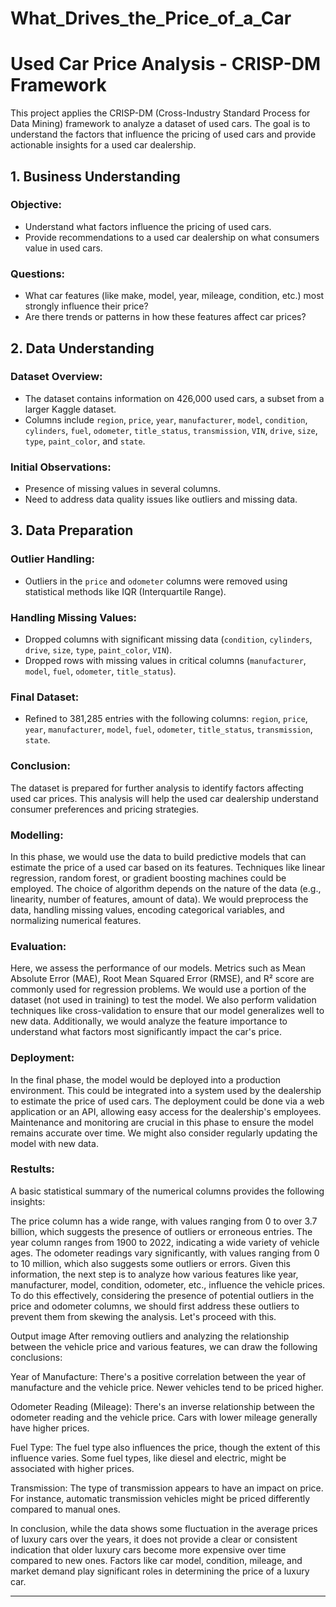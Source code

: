 # What_Drives_the_Price_of_a_Car

# Used Car Price Analysis - CRISP-DM Framework

This project applies the CRISP-DM (Cross-Industry Standard Process for Data Mining) framework to analyze a dataset of used cars. The goal is to understand the factors that influence the pricing of used cars and provide actionable insights for a used car dealership.

## 1. Business Understanding

### Objective:
- Understand what factors influence the pricing of used cars.
- Provide recommendations to a used car dealership on what consumers value in used cars.

### Questions:
- What car features (like make, model, year, mileage, condition, etc.) most strongly influence their price?
- Are there trends or patterns in how these features affect car prices?

## 2. Data Understanding

### Dataset Overview:
- The dataset contains information on 426,000 used cars, a subset from a larger Kaggle dataset.
- Columns include `region`, `price`, `year`, `manufacturer`, `model`, `condition`, `cylinders`, `fuel`, `odometer`, `title_status`, `transmission`, `VIN`, `drive`, `size`, `type`, `paint_color`, and `state`.

### Initial Observations:
- Presence of missing values in several columns.
- Need to address data quality issues like outliers and missing data.

## 3. Data Preparation

### Outlier Handling:
- Outliers in the `price` and `odometer` columns were removed using statistical methods like IQR (Interquartile Range).

### Handling Missing Values:
- Dropped columns with significant missing data (`condition`, `cylinders`, `drive`, `size`, `type`, `paint_color`, `VIN`).
- Dropped rows with missing values in critical columns (`manufacturer`, `model`, `fuel`, `odometer`, `title_status`).

### Final Dataset:
- Refined to 381,285 entries with the following columns: `region`, `price`, `year`, `manufacturer`, `model`, `fuel`, `odometer`, `title_status`, `transmission`, `state`.

### Conclusion:
The dataset is prepared for further analysis to identify factors affecting used car prices. This analysis will help the used car dealership understand consumer preferences and pricing strategies.

### Modelling:
In this phase, we would use the data to build predictive models that can estimate the price of a used car based on its features. Techniques like linear regression, random forest, or gradient boosting machines could be employed. The choice of algorithm depends on the nature of the data (e.g., linearity, number of features, amount of data). We would preprocess the data, handling missing values, encoding categorical variables, and normalizing numerical features.

### Evaluation:
Here, we assess the performance of our models. Metrics such as Mean Absolute Error (MAE), Root Mean Squared Error (RMSE), and R² score are commonly used for regression problems. We would use a portion of the dataset (not used in training) to test the model. We also perform validation techniques like cross-validation to ensure that our model generalizes well to new data. Additionally, we would analyze the feature importance to understand what factors most significantly impact the car's price.

### Deployment:
In the final phase, the model would be deployed into a production environment. This could be integrated into a system used by the dealership to estimate the price of used cars. The deployment could be done via a web application or an API, allowing easy access for the dealership's employees. Maintenance and monitoring are crucial in this phase to ensure the model remains accurate over time. We might also consider regularly updating the model with new data.

### Restults:

A basic statistical summary of the numerical columns provides the following insights:

The price column has a wide range, with values ranging from 0 to over 3.7 billion, which suggests the presence of outliers or erroneous entries.
The year column ranges from 1900 to 2022, indicating a wide variety of vehicle ages.
The odometer readings vary significantly, with values ranging from 0 to 10 million, which also suggests some outliers or errors.
Given this information, the next step is to analyze how various features like year, manufacturer, model, condition, odometer, etc., influence the vehicle prices. To do this effectively, considering the presence of potential outliers in the price and odometer columns, we should first address these outliers to prevent them from skewing the analysis. Let's proceed with this. ​​

Output image
After removing outliers and analyzing the relationship between the vehicle price and various features, we can draw the following conclusions:

Year of Manufacture: There's a positive correlation between the year of manufacture and the vehicle price. Newer vehicles tend to be priced higher.

Odometer Reading (Mileage): There's an inverse relationship between the odometer reading and the vehicle price. Cars with lower mileage generally have higher prices.

Fuel Type: The fuel type also influences the price, though the extent of this influence varies. Some fuel types, like diesel and electric, might be associated with higher prices.

Transmission: The type of transmission appears to have an impact on price. For instance, automatic transmission vehicles might be priced differently compared to manual ones.

In conclusion, while the data shows some fluctuation in the average prices of luxury cars over the years, it does not provide a clear or consistent indication that older luxury cars become more expensive over time compared to new ones. Factors like car model, condition, mileage, and market demand play significant roles in determining the price of a luxury car.

---
